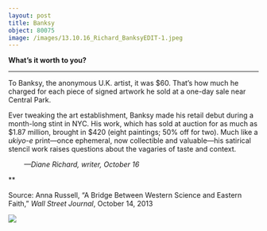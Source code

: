 ```yaml
---
layout: post
title: Banksy
object: 80075
image: /images/13.10.16_Richard_BanksyEDIT-1.jpeg
---
```

**What’s it worth to you?**

****

To Banksy, the anonymous U.K. artist, it was \$60. That’s how much he charged for each piece of signed artwork he sold at a one-day sale near Central Park. 

Ever tweaking the art establishment, Banksy made his retail debut during a month-long stint in NYC. His work, which has sold at auction for as much as \$1.87 million, brought in \$420 (eight paintings; 50% off for two). Much like a *ukiyo-e* print—once ephemeral, now collectible and valuable—his satirical stencil work raises questions about the vagaries of taste and context.

        *—Diane Richard, writer, October 16*

**

Source: Anna Russell, “A Bridge Between Western Science and Eastern Faith,” *Wall Street Journal*, October 14, 2013 

![]({{siteurl.base}}/images/13.10.16_Richard_BanksyEDIT-1.jpeg)
